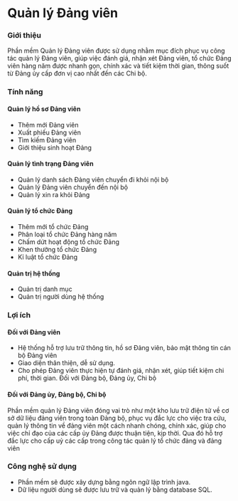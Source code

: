 # Quản lý Đảng viên
### Giới thiệu #
Phần mềm Quản lý Đảng viên được sử dụng nhằm mục đích phục vụ công tác quản lý Đảng viên, giúp việc đánh giá, nhận xét Đảng viên, tổ chức Đảng viên hàng năm được nhanh gọn, chính xác và tiết kiệm thời gian, thông suốt từ Đảng ủy cấp đơn vị cao nhất đến các Chi bộ. 
### Tính năng #
#### Quản lý hồ sơ Đảng viên #
+ Thêm mới Đảng viên
+ Xuất phiếu Đảng viên
+ Tìm kiếm Đảng viên
+ Giới thiệu sinh hoạt Đảng
#### Quản lý tình trạng Đảng viên
+ Quản lý danh sách Đảng viên chuyển đi khỏi nội bộ
+ Quản lý Đảng viên chuyển đến nội bộ
+ Quản lý xin ra khỏi Đảng
#### Quản lý tổ chức Đảng
+ Thêm mới tổ chức Đảng
+ Phân loại tổ chức Đảng hàng năm
+ Chấm dứt hoạt động tổ chức Đảng
+ Khen thưởng tổ chức Đảng
+ Kỉ luật tổ chức Đảng
#### Quản trị hệ thống #
+ Quản trị danh mục
+ Quản trị người dùng hệ thống
### Lợi ích #
#### Đối với Đảng viên #
+ Hệ thống hỗ trợ lưu trữ thông tin, hồ sơ Đảng viên, bảo mật thông tin cán bộ Đảng viên
+ Giao diện thân thiện, dễ sử dụng.
+ Cho phép Đảng viên thực hiện tự đánh giá, nhận xét, giúp tiết kiệm chi phí, thời gian. Đối với Đảng bộ, Đảng ủy, Chi bộ 
#### Đối với Đảng ủy, Đảng bộ, Chi bộ
Phần mềm quản lý Đảng viên đóng vai trò như một kho lưu trữ điện tử về cơ sở dữ liệu đảng viên trong toàn Đảng bộ, phục vụ đắc lực cho việc tra cứu, quản lý thông tin về đảng viên một cách nhanh chóng, chính xác, giúp cho việc chỉ đạo của các cấp ủy Đảng được thuận tiện, kịp thời. Qua đó hỗ trợ đắc lực cho cấp uỷ các cấp trong công tác quản lý tổ chức đảng và đảng viên
### Công nghệ sử dụng
+ Phần mềm sẽ được xây dựng bằng ngôn ngữ lập trình java.
+ Dữ liệu người dùng sẽ được lưu trữ và quản lý bằng database SQL.



